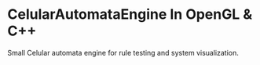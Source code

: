 # CelularAutomataEngine In OpenGL & C++

Small Celular automata engine for rule testing and system visualization.
